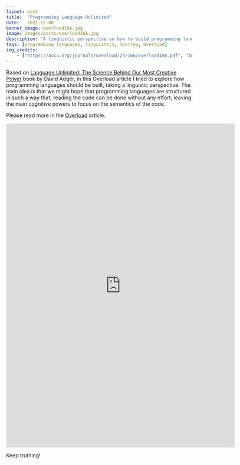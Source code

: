 ```yaml
---
layout: post
title:  "Programming Language Unlimited"
date:   2021-12-08
banner_image: overload166.jpg
image: images/posts/overload166.jpg
description: "A linguistic perspective on how to build programming languages"
tags: [programming languages, linguistics, Sparrow, Overload]
img_credits:
    - ["https://accu.org/journals/overload/29/166/overload166.pdf", "ACCU", "Overload 166, December 2021", ""]
---
```


Based on [Language Unlimited: The Science Behind Our Most Creative Power][2] book by David Adger, in this Overload article I tried to explore how programming languages should be built, taking a linguistic perspective. The main idea is that we might hope that programming languages are structured in such a way that, reading the code can be done without any effort, leaving the main cognitive powers to focus on the semantics of the code.

<!--more-->

Please read more in the [Overload][1] article.

<iframe width="620" height="876.5" src="https://accu.org/journals/overload/29/166/overload166.pdf" frameborder="0"></iframe>

Keep truthing!

[1]:    https://accu.org/journals/overload/29/166/overload166.pdf
[2]:    https://www.amazon.com/Language-Unlimited-Science-Behind-Creative/dp/0192843060